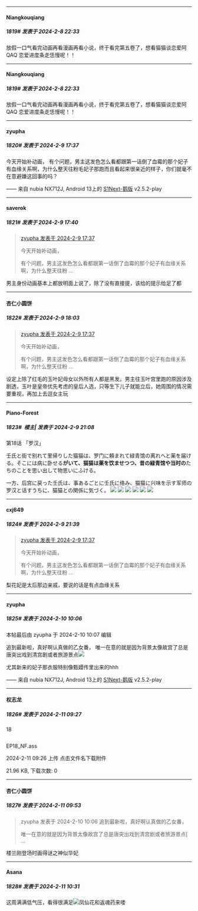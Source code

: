 
*****

####  Niangkouqiang  
##### 1819#       发表于 2024-2-8 22:33

放假一口气看完动画再看漫画再看小说，终于看完第五卷了，想看猫猫谈恋爱阿QAQ 恋爱进度条走恁慢呢！！


*****

####  Niangkouqiang  
##### 1819#       发表于 2024-2-8 22:33

放假一口气看完动画再看漫画再看小说，终于看完第五卷了，想看猫猫谈恋爱阿QAQ 恋爱进度条走恁慢呢！！


*****

####  zyupha  
##### 1820#       发表于 2024-2-9 17:37

今天开始补动画，
有个问题，男主这发色怎么看都跟第一话倒了血霉的那个妃子有血缘关系啊，为什么整天往粉毛妃子那跑而且看起来很亲近的样子，你们就毫不在意避嫌这回事的吗？

—— 来自 nubia NX712J, Android 13上的 [S1Next-鹅版](https://github.com/ykrank/S1-Next/releases) v2.5.2-play

*****

####  saverok  
##### 1821#       发表于 2024-2-9 17:40

<blockquote><a href="httphttps://bbs.saraba1st.com/2b/forum.php?mod=redirect&amp;goto=findpost&amp;pid=63924067&amp;ptid=2089646" target="_blank">zyupha 发表于 2024-2-9 17:37</a>

今天开始补动画，

有个问题，男主这发色怎么看都跟第一话倒了血霉的那个妃子有血缘关系啊，为什么整天往粉 ...</blockquote>
男主身份动画基本上都放明面上说了，除了没有直接提，该给的提示给足了都


*****

####  杏仁小圆饼  
##### 1822#       发表于 2024-2-9 18:03

<blockquote><a href="httphttps://bbs.saraba1st.com/2b/forum.php?mod=redirect&amp;goto=findpost&amp;pid=63924067&amp;ptid=2089646" target="_blank">zyupha 发表于 2024-2-9 17:37</a>

今天开始补动画，

有个问题，男主这发色怎么看都跟第一话倒了血霉的那个妃子有血缘关系啊，为什么整天往粉 ...</blockquote>
设定上除了红毛的玉叶妃母女以外所有人都是黑发。男主往玉叶宫里跑的原因涉及剧透，玉叶是皇帝优先考虑的皇后人选，只等生下儿子就能立后，她周围的情况需要重视，再加上去逗女主玩


*****

####  Piano-Forest  
##### 1823#         楼主| 发表于 2024-2-9 21:08

第18话 「罗汉」

壬氏と街で别れて里帰りした猫猫は、罗门に頼まれて緑青馆の离れへと薬を届ける。そこには病に卧せる**がいて、猫猫は薬を饮ませつつ、昔の緑青馆や当时の**たちのことを思い出して物思いにふける。

一方、后宫に戻った壬氏は、事あるごとに壬氏に络み、猫猫に兴味を示す军师の罗汉と话すうちに、猫猫との関係に気づく。
<img src="https://p.sda1.dev/15/791c8f7c1b4a714b4cea8bab1ca1ce2d/1s.jpg" referrerpolicy="no-referrer">
<img src="https://p.sda1.dev/15/d06f1ee92bb72046b8ede8166c624a79/2s.jpg" referrerpolicy="no-referrer">
<img src="https://p.sda1.dev/15/f32b5401985393773bd722e038480866/3s.jpg" referrerpolicy="no-referrer">
<img src="https://p.sda1.dev/15/3429b39e3d53e65b2f05aa7655e36fea/4s.jpg" referrerpolicy="no-referrer">
<img src="https://p.sda1.dev/15/97ba4f6f49d771a7b55407e8b623b5f7/5s _1_.jpg" referrerpolicy="no-referrer">
<img src="https://p.sda1.dev/15/b0a4f1d34d996ab24989fed839fef4d1/6s _1_.jpg" referrerpolicy="no-referrer">


*****

####  cxj649  
##### 1824#       发表于 2024-2-9 21:39

<blockquote><a href="httphttps://bbs.saraba1st.com/2b/forum.php?mod=redirect&amp;goto=findpost&amp;pid=63924067&amp;ptid=2089646" target="_blank">zyupha 发表于 2024-2-9 17:37</a>

今天开始补动画，

有个问题，男主这发色怎么看都跟第一话倒了血霉的那个妃子有血缘关系啊，为什么整天往粉 ...</blockquote>
梨花妃是太后那边亲戚，要说的话是有点血缘关系


*****

####  zyupha  
##### 1825#       发表于 2024-2-10 10:06

 本帖最后由 zyupha 于 2024-2-10 10:07 编辑 

追到最新啦，真好啊认真做的乙女番，
唯一在意的就是因为背景太像故宫了总是唐突出戏到清宫剧或者旅游景点<img src="https://static.saraba1st.com/image/smiley/face2017/046.png" referrerpolicy="no-referrer">

尤其新来的妃子那衣服特别像甄嬛传里出来的hhh

—— 来自 nubia NX712J, Android 13上的 [S1Next-鹅版](https://github.com/ykrank/S1-Next/releases) v2.5.2-play


*****

####  权志龙  
##### 1826#       发表于 2024-2-11 09:27

18

<img alt="" border="0" class="vm" src="https://static.saraba1st.com/image/filetype/unknown.gif" referrerpolicy="no-referrer">

EP18_NF.ass

2024-2-11 09:26 上传
点击文件名下载附件

21.96 KB, 下载次数: 0


*****

####  杏仁小圆饼  
##### 1827#       发表于 2024-2-11 09:53

<blockquote>zyupha 发表于 2024-2-10 10:06
追到最新啦，真好啊认真做的乙女番，

唯一在意的就是因为背景太像故宫了总是唐突出戏到清宫剧或者旅游景点[ ...</blockquote>
楼兰刚登场时画得谜之神似华妃


*****

####  Asana  
##### 1828#       发表于 2024-2-11 10:31

这周满满低气压，看得很满足<img src="https://static.saraba1st.com/image/smiley/face2017/075.png" referrerpolicy="no-referrer">凤仙花和返魂药来喽

